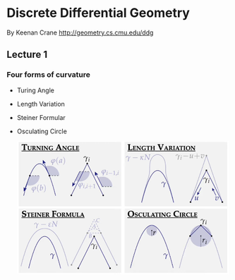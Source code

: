 # Discrete Differential Geometry

By Keenan Crane <a>http://geometry.cs.cmu.edu/ddg</a>

## Lecture 1

### Four forms of curvature

- Turing Angle

- Length Variation

- Steiner Formular

- Osculating Circle
  
  ![](images\2023-11-30-17-23-54-image.png)